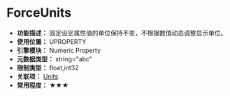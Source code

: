 ﻿# ForceUnits

- **功能描述：** 固定设定属性值的单位保持不变，不根据数值动态调整显示单位。
- **使用位置：** UPROPERTY
- **引擎模块：** Numeric Property
- **元数据类型：** string="abc"
- **限制类型：** float,int32
- **关联项：** [Units](Units/Units.md)
- **常用程度：** ★★★